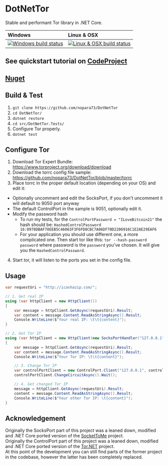 # DotNetTor
Stable and performant Tor library in .NET Core.

| Windows | Linux & OSX
| :---- | :------ |
[![Windows build status][1]][2] | [![Linux & OSX build status][3]][4] |

[1]: https://ci.appveyor.com/api/projects/status/fudiuiwk709naj21?svg=true
[2]: https://ci.appveyor.com/project/nopara73/dotnettor
[3]: https://travis-ci.org/nopara73/DotNetTor.svg?branch=master
[4]: https://travis-ci.org/nopara73/DotNetTor

## See quickstart tutorial on [CodeProject](https://www.codeproject.com/script/Articles/ArticleVersion.aspx?waid=225577&aid=1161078)
  
## [Nuget](https://www.nuget.org/packages/DotNetTor)

## Build & Test

1. `git clone https://github.com/nopara73/DotNetTor`
2. `cd DotNetTor/`
3. `dotnet restore`
4. `cd src/DotNetTor.Tests/`
5. Configure Tor properly.
6. `dotnet test`

## Configure Tor
1. Download Tor Expert Bundle: https://www.torproject.org/download/download
2. Download the torrc config file sample: https://github.com/nopara73/DotNetTor/blob/master/torrc
3. Place torrc in the proper default location (depending on your OS) and edit it:
  - Optionally uncomment and edit the SocksPort, if you don't uncomment it will default to 9050 port anyway
  - The default ControlPort in the sample is 9051, optionally edit it.
  - Modify the password hash
    - To run my tests, for the `ControlPortPassword = "ILoveBitcoin21"` the hash should be: `HashedControlPassword 16:0978DBAF70EEB5C46063F3F6FD8CBC7A86DF70D2206916C1E2AE29EAF6`
    - For your application you should use different one, a more complicated one. Then start tor like this: `tor --hash-password password`
      where password is the `password` you've chosen. It will give you the `HashedControlPassword`.
4. Start tor, it will listen to the ports you set in the config file.

## Usage

```cs
var requestUri = "http://icanhazip.com/";

// 1. Get real IP
using (var httpClient = new HttpClient())
{
	var message = httpClient.GetAsync(requestUri).Result;
	var content = message.Content.ReadAsStringAsync().Result;
	Console.WriteLine($"Your real IP: \t\t{content}");
}

// 2. Get Tor IP
using (var httpClient = new HttpClient(new SocksPortHandler("127.0.0.1", socksPort: 9050)))
{
	var message = httpClient.GetAsync(requestUri).Result;
	var content = message.Content.ReadAsStringAsync().Result;
	Console.WriteLine($"Your Tor IP: \t\t{content}");

	// 3. Change Tor IP
	var controlPortClient = new ControlPort.Client("127.0.0.1", controlPort: 9051, password: "ILoveBitcoin21");
	controlPortClient.ChangeCircuitAsync().Wait();

	// 4. Get changed Tor IP
	message = httpClient.GetAsync(requestUri).Result;
	content = message.Content.ReadAsStringAsync().Result;
	Console.WriteLine($"Your other Tor IP: \t{content}");
}
```

## Acknowledgement
Originally the SocksPort part of this project was a leaned down, modified and .NET Core ported version of the [SocketToMe](https://github.com/joelverhagen/SocketToMe) project.  
Originally the ControlPort part of this project was a leaned down, modified and .NET Core ported version of the [Tor.NET](https://github.com/sharpbrowser/Tor.NET) project.  
At this point of the development you can still find parts of the former project in the codebase, however the latter has been completely replaced.  

